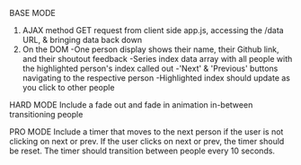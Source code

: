 BASE MODE
1) AJAX method GET request from client side app.js, accessing the /data URL, & bringing data back down
2) On the DOM
    -One person display shows their name, their Github link, and their shoutout feedback
    -Series index data array with all people with the highlighted person's index called out
    -'Next' & 'Previous' buttons navigating to the respective person
    -Highlighted index should update as you click to other people

HARD MODE
Include a fade out and fade in animation in-between transitioning people

PRO MODE
Include a timer that moves to the next person if the user is not clicking on next or prev. If the user clicks on next or prev, the timer should be reset. The timer should transition between people every 10 seconds.
